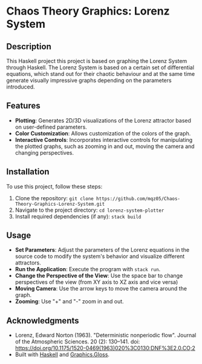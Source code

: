# Chaos Theory Graphics: Lorenz System

## Description

This Haskell project this project is based on graphing the Lorenz System through Haskell. The Lorenz System is based on a certain set of differential equations, which stand out for their chaotic behaviour and at the same time generate visually impressive graphs depending on the parameters introduced.

## Features

- **Plotting**: Generates 2D/3D visualizations of the Lorenz attractor based on user-defined parameters.
- **Color Customization**: Allows customization of the colors of the graph.
- **Interactive Controls**: Incorporates interactive controls for manipulating the plotted graphs, such as zooming in and out, moving the camera and changing perspectives.

## Installation

To use this project, follow these steps:

1. Clone the repository: `git clone https://github.com/mqz05/Chaos-Theory-Graphics-Lorenz-System.git`
2. Navigate to the project directory: `cd lorenz-system-plotter`
3. Install required dependencies (if any): `stack build`

## Usage

- **Set Parameters**: Adjust the parameters of the Lorenz equations in the source code to modify the system's behavior and visualize different attractors.
- **Run the Application**: Execute the program with `stack run`.
- **Change the Perspective of the View**: Use the space bar to change perspectives of the view (from XY axis to XZ axis and vice versa)
- **Moving Camera**: Use the arrow keys to move the camera around the graph.
- **Zooming**: Use "+" and "-" zoom in and out.

## Acknowledgments

- Lorenz, Edward Norton (1963). "Deterministic nonperiodic flow". Journal of the Atmospheric Sciences. 20 (2): 130–141. doi: https://doi.org/10.1175/1520-0469(1963)020%3C0130:DNF%3E2.0.CO;2
- Built with [Haskell](https://www.haskell.org/) and [Graphics.Gloss](https://hackage.haskell.org/package/gloss).
